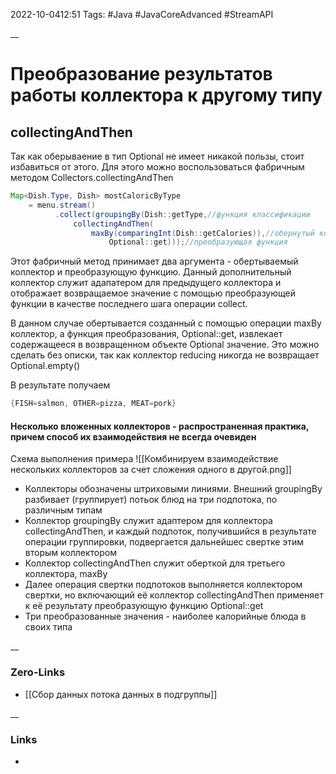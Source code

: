 2022-10-0412:51
Tags: #Java #JavaCoreAdvanced  #StreamAPI 

__
# Преобразование результатов работы коллектора к другому типу

## collectingAndThen
Так как оберываение в тип Optional не имеет никакой пользы, стоит избавиться от этого.
Для этого можно воспользоваться фабричным методом Collectors.collectingAndThen
```java
Map<Dish.Type, Dish> mostCaloricByType 
	= menu.stream()
		  .collect(groupingBy(Dish::getType,//функция классификации
			  collectingAndThen(
				  maxBy(comparingInt(Dish::getCalories)),//обернутый коллектор
					  Optional::get)));//преобразующая функция
```
Этот фабричный метод принимает два аргумента - обертываемый коллектор и преобразующую функцию. 
Данный дополнительный коллектор служит адапатером для предыдущего коллектора и отображает возвращаемое значение с помощью преобразующей функции в качестве последнего шага операции collect. 

В данном случае обертывается созданный с помощью операции maxBy коллектор,  а функция преобразования, Optional::get, извлекает содержащееся в возвращенном объекте Optional значение. 
Это можно сделать без описки, так как коллектор reducing никогда не возвращает Optional.empty()

В результате получаем
```java
{FISH=salmon, OTHER=pizza, MEAT=pork}
```

#### Несколько вложенных коллекторов - распространенная практика, причем способ их взаимодействия не всегда очевиден

Схема выполнения примера
![[Комбинируем взаимодействие нескольких коллекторов за счет сложения одного в другой.png]]
- Коллекторы обозначены штриховыми линиями. Внешний groupingBy разбивает (группирует) потьок блюд на три подпотока, по различным типам
- Коллектор groupingBy служит адаптером для коллектора collectingAndThen, и каждый подпоток, получившийся в результате операции группировки, подвергается дальнейшес свертке этим вторым коллектором
- Коллектор collectingAndThen служит оберткой для третьего коллектора, maxBy
- Далее операция свертки подпотоков выполняется коллектором свертки, но включающий её коллектор collectingAndThen применяет к её результату преобразующую функцию Optional::get
- Три преобразованные значения - наиболее калорийные блюда в своих типа

__
### Zero-Links
- [[Сбор данных потока данных в подгруппы]]


__
### Links
- 

